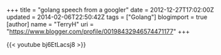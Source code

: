 +++
title = "golang speech from a googler"
date = 2012-12-27T17:02:00Z
updated = 2014-02-06T22:50:42Z
tags = ["Golang"]
blogimport = true 
[author]
	name = "TerryH"
	uri = "https://www.blogger.com/profile/00198432946574471177"
+++

{{< youtube bj6EtLacsj8 >}}
